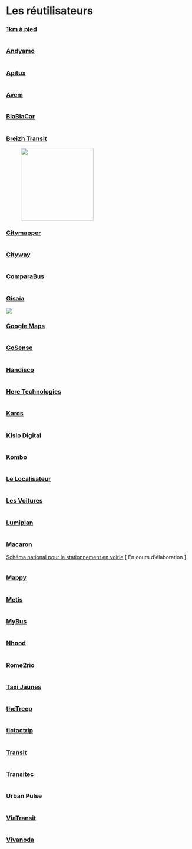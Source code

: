# Les réutilisateurs

### [1km à pied](https://www.1kmapied.com/)

<div align="left">

<img src="../.gitbook/assets/image (79).png" alt="">

</div>

### [**Andyamo**](http://www.andyamo.fr/)

<div align="left">

<img src="../.gitbook/assets/image (87).png" alt="">

</div>

### [**Apitux**](http://www.apitux.com/)

<div align="left">

<img src="../.gitbook/assets/logo-apitux.jpg" alt="">

</div>

### [Avem](https://www.avem.fr/)

<div align="left">

<img src="../.gitbook/assets/logo.png" alt="">

</div>

### [**BlaBlaCar**](https://www.blablalines.com/)

<div align="left">

<img src="../.gitbook/assets/1.png" alt="">

</div>

### [**Breizh Transit**](https://www.breizhtransit.fr/)&#x20;

<div align="left">

<figure><img src="../.gitbook/assets/Breizh Transit (1).png" alt="" width="197"><figcaption></figcaption></figure>

</div>

### [**Citymapper**](https://citymapper.com/company)

<div align="left">

<img src="../.gitbook/assets/citymapper-1-.png" alt="">

</div>

### [**Cityway**](https://www.cityway.fr/)

<div align="left">

<img src="../.gitbook/assets/image (77).png" alt="">

</div>

### [**ComparaBus**](https://www.comparabus.com/)

<div align="left">

<img src="../.gitbook/assets/comparabus_logo (2).png" alt="">

</div>

### [**Gisaïa**](https://gisaia.com/)

![](<../.gitbook/assets/image (182) (1) (1).png>)

### [**Google Maps**](https://maps.google.fr/)

<div align="left">

<img src="../.gitbook/assets/google-maps-logo.png" alt="">

</div>

### [**GoSense**](http://www.gosense.com/)

<div align="left">

<img src="../.gitbook/assets/image (90).png" alt="">

</div>

### [**Handisco**](https://handisco.com/)

<div align="left">

<img src="../.gitbook/assets/handisco-logo.png" alt="">

</div>

### [**Here Technologies**](https://www.here.com/)

<div align="left">

<img src="../.gitbook/assets/image (81).png" alt="">

</div>

### [**Karos**](https://www.karos.fr/)

<div align="left">

<img src="../.gitbook/assets/karos-1-.png" alt="">

</div>

### [**Kisio Digital**](https://kisio.com/metiers/solutions-digitales/)

<div align="left">

<img src="../.gitbook/assets/kisio-digital-logo.png" alt="">

</div>

### [Kombo](https://www.kombo.co/)

<div align="left">

<img src="../.gitbook/assets/new-kombo.png" alt="">

</div>

### [Le Localisateur](https://localisateur.org/)

<div align="left">

<img src="../.gitbook/assets/localisateur.jpg" alt="">

</div>

### [**Les Voitures**](https://lesvoitures.fr/)

<div align="left">

<img src="../.gitbook/assets/les-voitures-com-logo-1-.png" alt="">

</div>

### [**Lumiplan**](https://www.lumiplan.com/)

<div align="left">

<img src="../.gitbook/assets/lumiplan-logo.jpg" alt="">

</div>

### [Macaron](https://macaron.ai/)

[Schéma national pour le stationnement en voirie](https://github.com/macaron-ai/onstreet-parking-schema) \[ En cours d'élaboration ]

<div align="left">

<img src="../.gitbook/assets/4.png" alt="">

</div>

### [**Mappy**](https://fr.mappy.com/)

<div align="left">

<img src="../.gitbook/assets/Logos Transport.data.gouv.fr Facilitateursréutilisateurs (2).png" alt="">

</div>

### [**Metis**](https://www.metis-reseaux.fr/)

<div align="left">

<img src="../.gitbook/assets/logo_metis_noir_sans_base-line.png" alt="">

</div>

### [**MyBus**](https://www.mybus.io/)

<div align="left">

<img src="../.gitbook/assets/Logos Transport.data.gouv.fr Facilitateursréutilisateurs (3).png" alt="">

</div>

### [**Nhood**](https://nhood.fr/fr)

<div align="left">

<img src="../.gitbook/assets/logo-lieux-en-mieux-droite-2-.png" alt="">

</div>

### [**Rome2rio**](https://www.rome2rio.com/)

<div align="left">

<img src="../.gitbook/assets/rome2rio-logo.png" alt="">

</div>

### [**Taxi Jaunes**](https://taxisjaunes.fr/)

<div align="left">

<img src="../.gitbook/assets/image (88).png" alt="">

</div>

### [**theTreep**](https://www.thetreep.com/)

<div align="left">

<img src="../.gitbook/assets/the-treep.png" alt="">

</div>

### [**tictactrip**](https://www.tictactrip.eu/)

<div align="left">

<img src="../.gitbook/assets/tictactrip.png" alt="">

</div>

### [**Transit**](https://transitapp.com/)

<div align="left">

<img src="../.gitbook/assets/transit-logo.png" alt="">

</div>

### [**Transitec**](https://transitec.net/fr/)

<div align="left">

<img src="../.gitbook/assets/image (89).png" alt="">

</div>

### **Urban Pulse**

<div align="left">

<img src="../.gitbook/assets/urban-pulse-logo.png" alt="">

</div>

### [**ViaTransit**](https://viatransit.fr/)

<div align="left">

<img src="../.gitbook/assets/new-viatransit.png" alt="">

</div>

### [**Vivanoda**](https://viatransit.fr/)

<div align="left">

<img src="../.gitbook/assets/Logos Transport.data.gouv.fr Facilitateursréutilisateurs (4).png" alt="">

</div>



